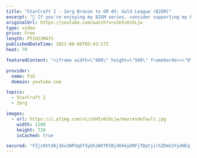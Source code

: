 ```yaml
---
title: "StarCraft 2 - Zerg Bronze to GM #3: Gold League (B2GM)"
excerpt: "🐷 If you're enjoying my B2GM series, consider supporting my Patreon: https://www.patreon.com/PiGSC2 0:00 Introducing new things in Gold League 1:36 -- GAME 1: Practice build order along with PiG 12:04 How many control groups do you need in Gold? 13:07 How to be safer in ZvZ 15:57 Having a different"
originalUrl: https://youtube.com/watch?v=sSHIv0ihLjw
type: video
price: Free
length: PT1H23M47S
publishedDateTime: 2021-08-06T05:43:17Z
heat: 70

featuredContent: "<iframe width=\"800\" height=\"500\" frameborder=\"0\" src=\"https://www.youtube.com/embed/sSHIv0ihLjw\" allow=\"accelerometer; autoplay; encrypted-media; gyroscope; picture-in-picture\" allowfullscreen></iframe>"

provider:
  name: PiG
  domain: youtube.com

topics:
  - StarCraft 2
  - Zerg

images:
  - url: https://i.ytimg.com/vi/sSHIv0ihLjw/maxresdefault.jpg
    width: 1280
    height: 720
    isCached: true

secured: "FZjz0Vtd6j3bo2WPUqDfdyU5zWXTK5BjdOkkyDRFjTDptjirSZDmVJYydHEqf9yXJSn36TSSmbi97qLMvb/tEXgoXvrc1JpiYizNeaOHVerB2ByWwCx9fSAru2m/yjzKSccPeZVfBzvM3PUIITvEXNhZ2rfuvyTKyomfc/tB59Y3OhahZQK3q3B59dh55zBMFPnKT+bSW8GIXuQR2Ky3YuCJDftHw2lrrwDJughN4Z5wgPEhLjaGypWFuko9F7VI8mxfKdac5LhusPe0LxBoAiDyA+tc3YLXKFk+kMzTNf6zJ+THXRRmxMr0B2fACffqsK9s2iWIDIEckwnsSdD17uJYI+mFwo1Oe4ZOkhUEReNvlYsffyapJlWBRzoNZisxsXbcrlVAbARHFr+4Kq7/gxO4lvnYvU8Qny65eJ29Kt0=;39rXtgfyoYUxCfdbS+DnKA=="
---
```


